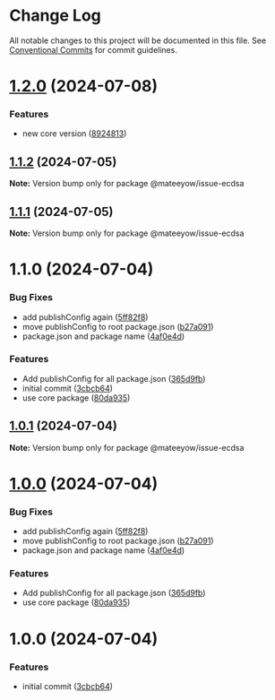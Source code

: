 # Change Log

All notable changes to this project will be documented in this file.
See [Conventional Commits](https://conventionalcommits.org) for commit guidelines.

# [1.2.0](https://github.com/mateeyow/monorepo-poc/compare/@mateeyow/issue-ecdsa@1.1.2...@mateeyow/issue-ecdsa@1.2.0) (2024-07-08)


### Features

* new core version ([8924813](https://github.com/mateeyow/monorepo-poc/commit/8924813309df94c3c1fbb499663b5091149311a7))





## [1.1.2](https://github.com/mateeyow/monorepo-poc/compare/@mateeyow/issue-ecdsa@1.1.1...@mateeyow/issue-ecdsa@1.1.2) (2024-07-05)

**Note:** Version bump only for package @mateeyow/issue-ecdsa





## [1.1.1](https://github.com/mateeyow/monorepo-poc/compare/@mateeyow/issue-ecdsa@1.1.0...@mateeyow/issue-ecdsa@1.1.1) (2024-07-05)

**Note:** Version bump only for package @mateeyow/issue-ecdsa





# 1.1.0 (2024-07-04)


### Bug Fixes

* add publishConfig again ([5ff82f8](https://github.com/mateeyow/monorepo-poc/commit/5ff82f866e98ea18510b60f073caa4f78e5b32d6))
* move publishConfig to root package.json ([b27a091](https://github.com/mateeyow/monorepo-poc/commit/b27a091af39f801bcbe71848447303c64405042d))
* package.json and package name ([4af0e4d](https://github.com/mateeyow/monorepo-poc/commit/4af0e4d6fa1fe2b63dd57eade85a68d19b3b1470))


### Features

* Add publishConfig for all package.json ([365d9fb](https://github.com/mateeyow/monorepo-poc/commit/365d9fb4813422cd1188cc6c17a6c9305692c60e))
* initial commit ([3cbcb64](https://github.com/mateeyow/monorepo-poc/commit/3cbcb64a779e4823e87d78d28445297c7cb99fc3))
* use core package ([80da935](https://github.com/mateeyow/monorepo-poc/commit/80da935e066934f491717a9923aea42585c1c53e))





## [1.0.1](https://github.com/mateeyow/monorepo-poc/compare/@mateeyow/issue-ecdsa@1.1.3...@mateeyow/issue-ecdsa@1.0.1) (2024-07-04)

**Note:** Version bump only for package @mateeyow/issue-ecdsa





# [1.0.0](https://github.com/mateeyow/monorepo-poc/compare/@mateeyow/issue-ecdsa@1.1.3...@mateeyow/issue-ecdsa@1.0.0) (2024-07-04)


### Bug Fixes

* add publishConfig again ([5ff82f8](https://github.com/mateeyow/monorepo-poc/commit/5ff82f866e98ea18510b60f073caa4f78e5b32d6))
* move publishConfig to root package.json ([b27a091](https://github.com/mateeyow/monorepo-poc/commit/b27a091af39f801bcbe71848447303c64405042d))
* package.json and package name ([4af0e4d](https://github.com/mateeyow/monorepo-poc/commit/4af0e4d6fa1fe2b63dd57eade85a68d19b3b1470))


### Features

* Add publishConfig for all package.json ([365d9fb](https://github.com/mateeyow/monorepo-poc/commit/365d9fb4813422cd1188cc6c17a6c9305692c60e))
* use core package ([80da935](https://github.com/mateeyow/monorepo-poc/commit/80da935e066934f491717a9923aea42585c1c53e))



# 1.0.0 (2024-07-04)


### Features

* initial commit ([3cbcb64](https://github.com/mateeyow/monorepo-poc/commit/3cbcb64a779e4823e87d78d28445297c7cb99fc3))
